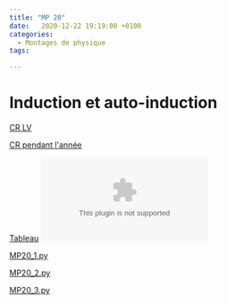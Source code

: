 ```yaml
---
title: "MP 20"
date:   2020-12-22 19:19:00 +0100
categories:
  - Montages de physique
tags:

---
```

# Induction et auto-induction

[CR LV](/assets/pdf/MP20.pdf)
<object class="pdf fitvidsignore" data="/assets/pdf/MP20.pdf" type="application/pdf"></object>

[CR pendant l'année](/assets/pdf/MP20_CR.pdf)
<object class="pdf fitvidsignore" data="/assets/pdf/MP20_CR.pdf" type="application/pdf"></object>

[Tableau](/assets/jpeg/MP20_tableau.jpg)
<object class="pdf fitvidsignore" data="/assets/jpeg/MP20_tableau1.jpg" type="application/jpg"></object>

<a href="/assets/python/MP20_1.py" download>MP20_1.py</a> 

<a href="/assets/python/MP20_2.py" download>MP20_2.py</a>

<a href="/assets/python/MP20_3.py" download>MP20_3.py</a>
